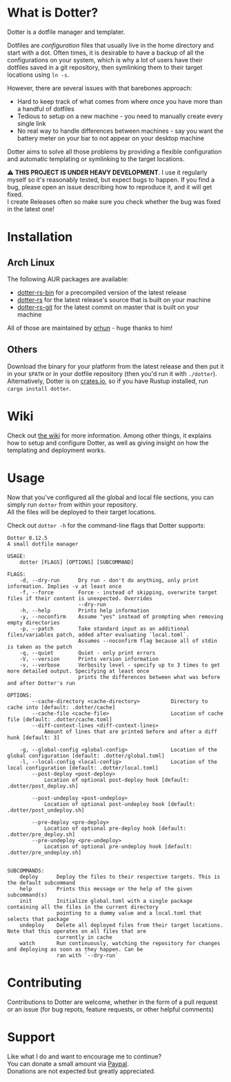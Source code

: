# What is Dotter?
Dotter is a dotfile manager and templater.

Dotfiles are *configuration* files that usually live in the home directory and start with a dot.
Often times, it is desirable to have a backup of all the configurations on your system, which is why a lot of users have their dotfiles saved in a git repository, then symlinking them to their target locations using `ln -s`.

However, there are several issues with that barebones approach:
- Hard to keep track of what comes from where once you have more than a handful of dotfiles
- Tedious to setup on a new machine - you need to manually create every single link
- No real way to handle differences between machines - say you want the battery meter on your bar to not appear on your desktop machine

Dotter aims to solve all those problems by providing a flexible configuration and automatic templating or symlinking to the target locations.

⚠️ **THIS PROJECT IS UNDER HEAVY DEVELOPMENT**. I use it regularly myself so it's reasonably tested, but expect bugs to happen.
If you find a bug, please open an issue describing how to reproduce it, and it will get fixed.\
I create Releases often so make sure you check whether the bug was fixed in the latest one!

# Installation
## Arch Linux
The following AUR packages are available:
- [dotter-rs-bin](https://aur.archlinux.org/packages/dotter-rs-bin) for a precompiled version of the latest release
- [dotter-rs](https://aur.archlinux.org/packages/dotter-rs) for the latest release's source that is built on your machine
- [dotter-rs-git](https://aur.archlinux.org/packages/dotter-rs-git) for the latest commit on master that is built on your machine

All of those are maintained by [orhun](https://github.com/orhun/) - huge thanks to him!

## Others

Download the binary for your platform from the latest release and then put it in your `$PATH` or in your dotfile repository (then you'd run it with `./dotter`).
Alternatively, Dotter is on [crates.io](https://crates.io/crates/dotter), so if you have Rustup installed, run `cargo install dotter`.

# Wiki
Check out [the wiki](https://github.com/SuperCuber/dotter/wiki) for more information.
Among other things, it explains how to setup and configure Dotter, as well as giving insight on how the templating and deployment works.

# Usage
Now that you've configured all the global and local file sections, you can simply run `dotter` from within your repository.\
All the files will be deployed to their target locations.

Check out `dotter -h` for the command-line flags that Dotter supports:

```
Dotter 0.12.5
A small dotfile manager

USAGE:
    dotter [FLAGS] [OPTIONS] [SUBCOMMAND]

FLAGS:
    -d, --dry-run      Dry run - don't do anything, only print information. Implies -v at least once
    -f, --force        Force - instead of skipping, overwrite target files if their content is unexpected. Overrides
                       --dry-run
    -h, --help         Prints help information
    -y, --noconfirm    Assume "yes" instead of prompting when removing empty directories
    -p, --patch        Take standard input as an additional files/variables patch, added after evaluating `local.toml`.
                       Assumes --noconfirm flag because all of stdin is taken as the patch
    -q, --quiet        Quiet - only print errors
    -V, --version      Prints version information
    -v, --verbose      Verbosity level - specify up to 3 times to get more detailed output. Specifying at least once
                       prints the differences between what was before and after Dotter's run

OPTIONS:
        --cache-directory <cache-directory>          Directory to cache into [default: .dotter/cache]
        --cache-file <cache-file>                    Location of cache file [default: .dotter/cache.toml]
        --diff-context-lines <diff-context-lines>
            Amount of lines that are printed before and after a diff hunk [default: 3]

    -g, --global-config <global-config>              Location of the global configuration [default: .dotter/global.toml]
    -l, --local-config <local-config>                Location of the local configuration [default: .dotter/local.toml]
        --post-deploy <post-deploy>
            Location of optional post-deploy hook [default: .dotter/post_deploy.sh]

        --post-undeploy <post-undeploy>
            Location of optional post-undeploy hook [default: .dotter/post_undeploy.sh]

        --pre-deploy <pre-deploy>
            Location of optional pre-deploy hook [default: .dotter/pre_deploy.sh]
        --pre-undeploy <pre-undeploy>
            Location of optional pre-undeploy hook [default: .dotter/pre_undeploy.sh]


SUBCOMMANDS:
    deploy      Deploy the files to their respective targets. This is the default subcommand
    help        Prints this message or the help of the given subcommand(s)
    init        Initialize global.toml with a single package containing all the files in the current directory
                pointing to a dummy value and a local.toml that selects that package
    undeploy    Delete all deployed files from their target locations. Note that this operates on all files that are
                currently in cache
    watch       Run continuously, watching the repository for changes and deploying as soon as they happen. Can be
                ran with `--dry-run`
```

# Contributing
Contributions to Dotter are welcome, whether in the form of a pull request or an issue (for bug repots, feature requests, or other helpful comments)

# Support
Like what I do and want to encourage me to continue?\
You can donate a small amount via [Paypal](https://www.paypal.com/cgi-bin/webscr?cmd=_s-xclick&hosted_button_id=329HKDXK9UB84).\
Donations are not expected but greatly appreciated.
